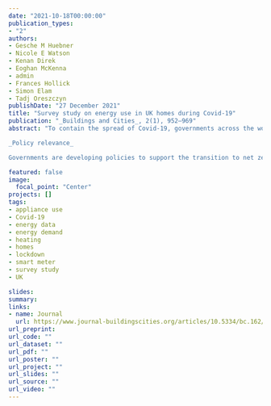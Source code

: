 ```yaml
---
date: "2021-10-18T00:00:00"
publication_types:
- "2"
authors:
- Gesche M Huebner
- Nicole E Watson
- Kenan Direk
- Eoghan McKenna
- admin
- Frances Hollick
- Simon Elam
- Tadj Oreszczyn
publishDate: "27 December 2021"
title: "Survey study on energy use in UK homes during Covid-19"
publication: "_Buildings and Cities_, 2(1), 952–969"
abstract: "To contain the spread of Covid-19, governments across the world imposed partial or complete lockdowns. National energy demand decreased in periods of lockdowns; however, as people spent more time at home, residential energy use likely increased. This paper reports the results of a UK survey study (N = 1016 participants) about their energy-use practices during the first lockdown in March 2020. The results indicated that self-reported heating behaviours did not substantially change during lockdown. Regarding appliance use, in particular the duration of usage for televisions and computing equipment has increased and has spread more over the day. Being less able to manage financially was correlated with a greater usage of the smart meter in-home display and a greater attempt to save energy was positively correlated with greater usage of the in-home display, though correlations were small. In summary, the results indicate that home energy-use behaviours, in particular around heating, did not change as much as might have been expected, which might at least partly be explained by the comparatively warm weather during the first lockdown. Corroborating the survey findings with actual energy data is the next essential step to understand findings in more detail.

_Policy relevance_

Governments are developing policies to support the transition to net zero. Covid-19 has accelerated the transition in behaviours such as home working which may result in a ‘new normal’ energy behaviour and will need to be taken account when planning for net zero. Insights into the changes in behaviour during lockdown indicate it would be oversimplified to assume that electricity and gas use have increased in all homes because of a stay-at-home order. Self-reported heating did not change, whereas electrical appliance usage increased. The sample composition of the household is important for understanding the energy implications. In this study, about half the households did not spend more time at home during lockdown as judged on their work status. In-home displays may support energy saving behaviour, particularly for those doing less well financially. Hence, promoting their use should be a key consideration when installing smart meters."

featured: false
image: 
  focal_point: "Center"
projects: []
tags: 
- appliance use
- Covid-19
- energy data
- energy demand
- heating
- homes
- lockdown
- smart meter
- survey study
- UK

slides: 
summary: 
links:
- name: Journal
  url: https://www.journal-buildingscities.org/articles/10.5334/bc.162/
url_preprint: 
url_code: ""
url_dataset: ""
url_pdf: ""
url_poster: ""
url_project: ""
url_slides: ""
url_source: ""
url_video: ""
---
```


